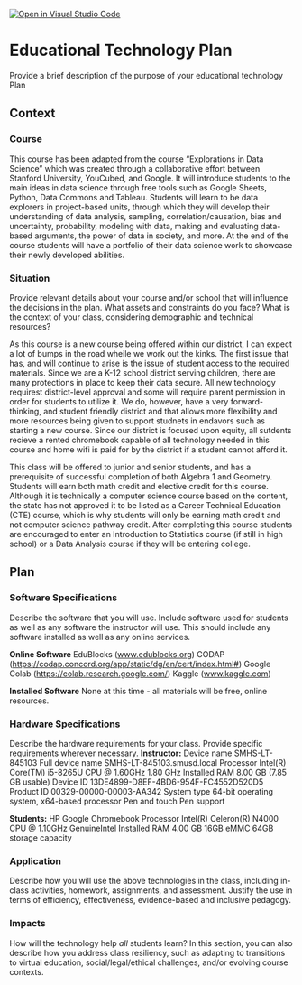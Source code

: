[![Open in Visual Studio Code](https://classroom.github.com/assets/open-in-vscode-c66648af7eb3fe8bc4f294546bfd86ef473780cde1dea487d3c4ff354943c9ae.svg)](https://classroom.github.com/online_ide?assignment_repo_id=8262313&assignment_repo_type=AssignmentRepo)
# Educational Technology Plan

Provide a brief description of the purpose of your educational technology Plan

## Context

### Course

This course has been adapted from the course “Explorations in Data Science” which was created through a collaborative effort between Stanford University, YouCubed, and Google. It will introduce students to the main ideas in data science through free tools such as Google Sheets, Python, Data Commons and Tableau. Students will learn to be data explorers in project-based units, through which they will develop their understanding of data analysis, sampling, correlation/causation, bias and uncertainty, probability, modeling with data, making and evaluating data-based arguments, the power of data in society, and more. At the end of the course students will have a portfolio of their data science work to showcase their newly developed abilities.


### Situation

Provide relevant details about your course and/or school that will influence the
decisions in the plan. What assets and constraints do you face? What is the
context of your class, considering demographic and technical resources?

As this course is a new course being offered within our district, I can expect a lot of bumps in the road wheile we work out the kinks. The first issue that has, and will continue to arise is the issue of student access to the required materials. Since we are a K-12 school district serving children, there are many protections in place to keep their data secure. All new technology requirest district-level approval and some will require parent permission in order for students to utilize it. We do, however, have a very forward-thinking, and student friendly district and that allows more flexibility and more resources being given to support studnets in endavors such as starting a new course.  Since our district is focused upon equity, all sutdents recieve a rented chromebook capable of all technology needed in this course and home wifi is paid for by the district if a student cannot afford it.

This class will be offered to junior and senior students, and has a prerequisite of successful completion of both Algebra 1 and Geometry. Students will earn both math credit and elective credit for this course. Although it is technically a computer science course based on the content, the state has not approved it to be listed as a Career Technical Education (CTE) course, which is why students will only be earning math credit and not computer science pathway credit. After completing this course students are encouraged to enter an Introduction to Statistics course (if still in high school) or a Data Analysis course if they will be entering college.

## Plan

### Software Specifications

Describe the software that you will use. Include software used for students as
well as any software the instructor will use. This should include any software
installed as well as any online services.

**Online Software**
EduBlocks (www.edublocks.org)
CODAP (https://codap.concord.org/app/static/dg/en/cert/index.html#)
Google Colab (https://colab.research.google.com/)
Kaggle (www.kaggle.com)

**Installed Software**
None at this time - all materials will be free, online resources.

### Hardware Specifications

Describe the hardware requirements for your class. Provide specific requirements
wherever necessary.
**Instructor:**
Device name	SMHS-LT-845103
Full device name	SMHS-LT-845103.smusd.local
Processor	Intel(R) Core(TM) i5-8265U CPU @ 1.60GHz   1.80 GHz
Installed RAM	8.00 GB (7.85 GB usable)
Device ID	13DE4899-D8EF-4BD6-954F-FC4552D520D5
Product ID	00329-00000-00003-AA342
System type	64-bit operating system, x64-based processor
Pen and touch	Pen support

**Students:**
HP Google Chromebook
Processor Intel(R) Celeron(R) N4000 CPU @ 1.10GHz GenuineIntel
Installed RAM	4.00 GB
16GB eMMC
64GB storage capacity

### Application

Describe how you will use the above technologies in the class, including
in-class activities, homework, assignments, and assessment. Justify the use
in terms of efficiency, effectiveness, evidence-based and inclusive pedagogy.

### Impacts

How will the technology help *all* students learn? In this section, you can also
describe how you address class resiliency, such as adapting to
transitions to virtual education, social/legal/ethical challenges,  and/or
evolving course contexts.
